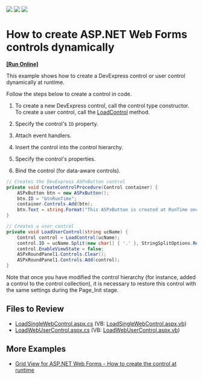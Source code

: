 <!-- default badges list -->
![](https://img.shields.io/endpoint?url=https://codecentral.devexpress.com/api/v1/VersionRange/128566398/13.1.12%2B)
[![](https://img.shields.io/badge/Open_in_DevExpress_Support_Center-FF7200?style=flat-square&logo=DevExpress&logoColor=white)](https://supportcenter.devexpress.com/ticket/details/E1238)
[![](https://img.shields.io/badge/📖_How_to_use_DevExpress_Examples-e9f6fc?style=flat-square)](https://docs.devexpress.com/GeneralInformation/403183)
<!-- default badges end -->

# How to create ASP.NET Web Forms controls dynamically
<!-- run online -->
**[[Run Online]](https://codecentral.devexpress.com/e1238/)**
<!-- run online end -->

This example shows how to create a DevExpress control or user control dynamically at runtime.

Follow the steps below to create a control in code.

1. To create a new DevExpress control, call the control type constructor. To create a user control, call the [LoadControl](https://learn.microsoft.com/en-us/dotnet/api/system.web.ui.templatecontrol.loadcontrol) method.

1. Specify the control's `ID` property.
1. Attach event handlers.
1. Insert the control into the control hierarchy.
1. Specify the control's properties.
1. Bind the control (for data-aware controls).

```cs
// Creates the DevExpress ASPxButton control
private void CreateControlProcedure(Control container) {
    ASPxButton btn = new ASPxButton();
    btn.ID = "btnRunTime";
    container.Controls.Add(btn);
    btn.Text = string.Format("This ASPxButton is created at RunTime once. ID = {0}", btn.ID);
}

// Creates a user control
private void LoadUserControl(string ucName) {
    Control control = LoadControl(ucName);
    control.ID = ucName.Split(new char[] { '.' }, StringSplitOptions.RemoveEmptyEntries)[0];
    control.EnableViewState = false;
    ASPxRoundPanel1.Controls.Clear();
    ASPxRoundPanel1.Controls.Add(control);
}
```

Note that once you have modified the control hierarchy (for instance, added a control to the control collection), it is necessary to restore this control with the same settings during the Page_Init stage.


## Files to Review

* [LoadSingleWebControl.aspx.cs](./CS/LoadSingleWebControl.aspx.cs#L18-L24) (VB: [LoadSingleWebControl.aspx.vb](./VB/LoadSingleWebControl.aspx.vb))
* [LoadWebUserControl.aspx.cs](./CS/LoadWebUserControl.aspx.cs#L16-L22) (VB: [LoadWebUserControl.aspx.vb](./VB/LoadWebUserControl.aspx.vb))


## More Examples

* [Grid View for ASP.NET Web Forms - How to create the control at runtime](https://github.com/DevExpress-Examples/asp-net-web-forms-grid-create-at-runtime)

